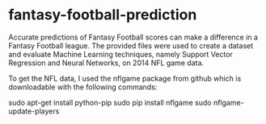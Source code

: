 # fantasy-football-prediction
Accurate predictions of Fantasy Football scores can make a difference in a Fantasy Football league. 
The provided files were used to create a dataset and evaluate Machine Learning techniques, 
namely Support Vector Regression and Neural Networks, on 2014 NFL game data.

To get the NFL data, I used the nflgame package from github which is downloadable with the following commands:

sudo apt-get install python-pip
sudo pip install nflgame
sudo nflgame-update-players

